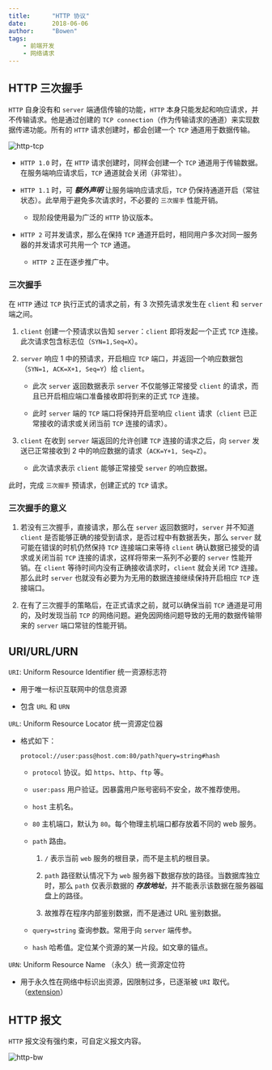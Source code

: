 ```yaml
---
title:      "HTTP 协议"
date:       2018-06-06
author:     "Bowen"
tags:
    - 前端开发
    - 网络请求
---
```


## HTTP 三次握手

`HTTP` 自身没有和 `server` 端通信传输的功能，`HTTP` 本身只能发起和响应请求，并不传输请求。他是通过创建的 `TCP connection`（作为传输请求的通道）来实现数据传递功能。所有的 `HTTP` 请求创建时，都会创建一个 `TCP` 通道用于数据传输。

  ![http-tcp][http-tcp]

[http-tcp]:https://raw.githubusercontent.com/lbwa/lbwa.github.io/dev/source/images/post/http-protocol/http-tcp.png

- `HTTP 1.0` 时，在 `HTTP` 请求创建时，同样会创建一个 `TCP` 通道用于传输数据。在服务端响应请求后，`TCP` 通道就会关闭（非常驻）。

- `HTTP 1.1` 时，可 ***额外声明*** 让服务端响应请求后，`TCP` 仍保持通道开启（常驻状态）。此举用于避免多次请求时，不必要的 `三次握手` 性能开销。

    - 现阶段使用最为广泛的 `HTTP` 协议版本。

- `HTTP 2` 可并发请求，那么在保持 `TCP` 通道开启时，相同用户多次对同一服务器的并发请求可共用一个 `TCP` 通道。

    - `HTTP 2` 正在逐步推广中。 

### 三次握手

在 `HTTP` 通过 `TCP` 执行正式的请求之前，有 3 次预先请求发生在 `client` 和 `server` 端之间。

1. `client` 创建一个预请求以告知 `server`：`client` 即将发起一个正式 `TCP` 连接。此次请求包含标志位（`SYN=1,Seq=X`）。

2. `server` 响应 1 中的预请求，开启相应 `TCP` 端口，并返回一个响应数据包（`SYN=1, ACK=X+1, Seq=Y`）给 `client`。

    - 此次 `server` 返回数据表示 `server` 不仅能够正常接受 `client` 的请求，而且已开启相应端口准备接收即将到来的正式 `TCP` 连接。

    - 此时 `server` 端的 `TCP` 端口将保持开启至响应 `client` 请求（`client` 已正常接收的请求或关闭当前 `TCP` 连接的请求）。

3. `client` 在收到 `server` 端返回的允许创建 `TCP` 连接的请求之后，向 `server` 发送已正常接收到 2 中的响应数据的请求（`ACK=Y+1, Seq=Z`）。

    - 此次请求表示 `client` 能够正常接受 `server` 的响应数据。

此时，完成 `三次握手` 预请求，创建正式的 `TCP` 请求。

### 三次握手的意义

1. 若没有三次握手，直接请求，那么在 `server` 返回数据时，`server` 并不知道 `client` 是否能够正确的接受到请求，是否过程中有数据丢失，那么 `server` 就可能在错误的时机仍然保持 `TCP` 连接端口来等待 `client` 确认数据已接受的请求或关闭当前 `TCP` 连接的请求，这样将带来一系列不必要的 `server` 性能开销。在 `client` 等待时间内没有正确接收请求时，`client` 就会关闭 `TCP` 连接。那么此时 `server` 也就没有必要为为无用的数据连接继续保持开启相应 `TCP` 连接端口。

2. 在有了三次握手的策略后，在正式请求之前，就可以确保当前 `TCP` 通道是可用的，及时发现当前 `TCP` 的网络问题。避免因网络问题导致的无用的数据传输带来的 `server` 端口常驻的性能开销。

## URI/URL/URN

`URI`: Uniform Resource Identifier 统一资源标志符

  - 用于唯一标识互联网中的信息资源

  - 包含 `URL` 和 `URN`

`URL`: Uniform Resource Locator 统一资源定位器

  - 格式如下：

      `protocol://user:pass@host.com:80/path?query=string#hash`

      - `protocol` 协议。如 `https`、`http`、`ftp` 等。

      - `user:pass` 用户验证。因暴露用户账号密码不安全，故不推荐使用。

      - `host` 主机名。

      - `80` 主机端口，默认为 `80`。每个物理主机端口都存放着不同的 web 服务。

      - `path` 路由。
      
          1. `/` 表示当前 `web` 服务的根目录，而不是主机的根目录。
          
          2. `path` 路径默认情况下为 `web` 服务器下数据存放的路径。当数据库独立时，那么 `path` 仅表示数据的 ***存放地址***，并不能表示该数据在服务器磁盘上的路径。

          3. 故推荐在程序内部鉴别数据，而不是通过 URL 鉴别数据。

      - `query=string` 查询参数。常用于向 `server` 端传参。

      - `hash` 哈希值。定位某个资源的某一片段。如文章的锚点。

`URN`: Uniform Resource Name （永久）统一资源定位符

  - 用于永久性在网络中标识出资源，因限制过多，已逐渐被 `URI` 取代。（[extension][urn]）

[urn]:https://en.wikipedia.org/wiki/Uniform_Resource_Name

## HTTP 报文

`HTTP` 报文没有强约束，可自定义报文内容。

![http-bw][http-bw]

[http-bw]:https://raw.githubusercontent.com/lbwa/lbwa.github.io/dev/source/images/post/http-protocol/http-bw.svg
